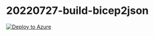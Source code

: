 # 20220727-build-bicep2json
[![Deploy to Azure](https://aka.ms/deploytoazurebutton)](https://portal.azure.com/#create/Microsoft.Template/uri/https%3A%2F%2Fraw.githubusercontent.com%2Fhorihiro%2F20220727-build-bicep2json%2Fjson_template%2Fmain.json)
